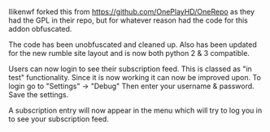 Ilikenwf forked this from https://github.com/OnePlayHD/OneRepo as they had the GPL in their repo, but for whatever reason had the code for this addon obfuscated.

The code has been unobfuscated and cleaned up.
Also has been updated for the new rumble site layout and is now both python 2 & 3 compatible.

Users can now login to see their subscription feed. This is classed as "in test" functionality.
Since it is now working it can now be improved upon.
To login go to "Settings" -> "Debug"
Then enter your username & password.
Save the settings.

A subscription entry will now appear in the menu which will try to log you in to see your subscription feed.
